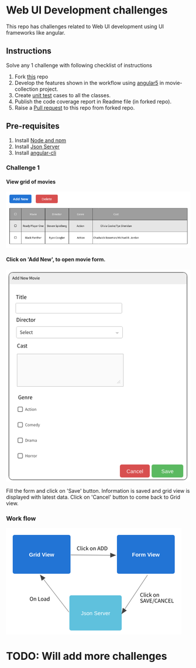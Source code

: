 # Web UI Development challenges
This repo has challenges related to Web UI development using UI frameworks like angular.

## Instructions 
Solve any 1 challenge with following checklist of instructions
1. Fork [this](https://github.com/programming-skill-tests/front-end) repo
2. Develop the features shown in the workflow using [angular5](https://angular.io/guide/quickstart) in movie-collection project.
3. Create [unit test](https://angular.io/guide/testing) cases to all the classes.
4. Publish the code coverage report in Readme file (in forked repo).
5. Raise a [Pull request](https://help.github.com/articles/creating-a-pull-request-from-a-fork/) to this repo from forked repo.

## Pre-requisites
1. Install [Node and npm](https://nodejs.org/en/download/)
2. Install [Json Server](https://github.com/typicode/json-server)
3. Install [angular-cli](https://cli.angular.io/)

### Challenge 1
#### View grid of movies
![Page-1](challenge1/page1.png)
#### Click on 'Add New', to open movie form.
![Page-2](challenge1/page2.png)

Fill the form and click on 'Save' button. Information is saved and grid view is displayed with latest data. Click on 'Cancel' button to come back to Grid view.

### Work flow
![Workflow](challenge1/workflow.png)

# TODO: Will add more challenges
